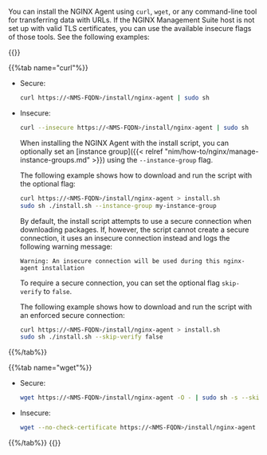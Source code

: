 You can install the NGINX Agent using `curl`, `wget`, or any command-line tool for transferring data with URLs. If the NGINX Management Suite host is not set up with valid TLS certificates, you can use the available insecure flags of those tools. See the following examples:

{{<tabs name="install-agent-api">}}

{{%tab name="curl"%}}

- Secure:

  ```bash
  curl https://<NMS-FQDN>/install/nginx-agent | sudo sh
  ```

- Insecure:

  ```bash
  curl --insecure https://<NMS-FQDN>/install/nginx-agent | sudo sh
  ```

  When installing the NGINX Agent with the install script, you can optionally set an [instance group]({{< relref "nim/how-to/nginx/manage-instance-groups.md" >}}) using the `--instance-group` flag.

  The following example shows how to download and run the script with the optional flag:

  ```bash
  curl https://<NMS-FQDN>/install/nginx-agent > install.sh
  sudo sh ./install.sh --instance-group my-instance-group
  ```

  By default, the install script attempts to use a secure connection when downloading packages. If, however, the script cannot create a secure connection, it uses an insecure connection instead and logs the following warning message:

  ``` text
  Warning: An insecure connection will be used during this nginx-agent installation
  ```

  To require a secure connection, you can set the optional flag `skip-verify` to `false`.

  The following example shows how to download and run the script with an enforced secure connection:

  ```bash
  curl https://<NMS-FQDN>/install/nginx-agent > install.sh
  sudo sh ./install.sh --skip-verify false
  ```

{{%/tab%}}

{{%tab name="wget"%}}

- Secure:

  ```bash
  wget https://<NMS-FQDN>/install/nginx-agent -O - | sudo sh -s --skip-verify false
  ```

- Insecure:

  ```bash
  wget --no-check-certificate https://<NMS-FQDN>/install/nginx-agent -O - | sudo sh
  ```

{{%/tab%}}
{{</tabs>}}

<!-- Do not remove. Keep this code at the bottom of the include -->
<!-- DOCS-1031 -->